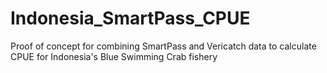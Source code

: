 # Indonesia_SmartPass_CPUE
Proof of concept for combining SmartPass and Vericatch data to calculate CPUE for Indonesia's Blue Swimming Crab fishery
